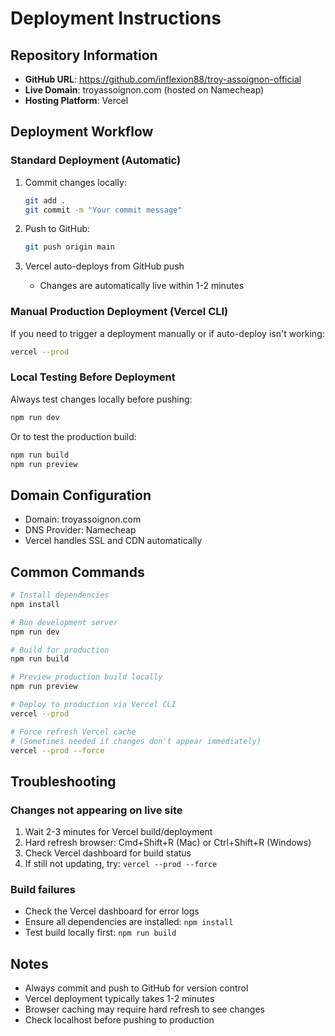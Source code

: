 # Deployment Instructions

## Repository Information
- **GitHub URL**: https://github.com/inflexion88/troy-assoignon-official
- **Live Domain**: troyassoignon.com (hosted on Namecheap)
- **Hosting Platform**: Vercel

## Deployment Workflow

### Standard Deployment (Automatic)
1. Commit changes locally:
   ```bash
   git add .
   git commit -m "Your commit message"
   ```

2. Push to GitHub:
   ```bash
   git push origin main
   ```

3. Vercel auto-deploys from GitHub push
   - Changes are automatically live within 1-2 minutes

### Manual Production Deployment (Vercel CLI)
If you need to trigger a deployment manually or if auto-deploy isn't working:

```bash
vercel --prod
```

### Local Testing Before Deployment
Always test changes locally before pushing:

```bash
npm run dev
```

Or to test the production build:

```bash
npm run build
npm run preview
```

## Domain Configuration
- Domain: troyassoignon.com
- DNS Provider: Namecheap
- Vercel handles SSL and CDN automatically

## Common Commands
```bash
# Install dependencies
npm install

# Run development server
npm run dev

# Build for production
npm run build

# Preview production build locally
npm run preview

# Deploy to production via Vercel CLI
vercel --prod

# Force refresh Vercel cache
# (Sometimes needed if changes don't appear immediately)
vercel --prod --force
```

## Troubleshooting

### Changes not appearing on live site
1. Wait 2-3 minutes for Vercel build/deployment
2. Hard refresh browser: Cmd+Shift+R (Mac) or Ctrl+Shift+R (Windows)
3. Check Vercel dashboard for build status
4. If still not updating, try: `vercel --prod --force`

### Build failures
- Check the Vercel dashboard for error logs
- Ensure all dependencies are installed: `npm install`
- Test build locally first: `npm run build`

## Notes
- Always commit and push to GitHub for version control
- Vercel deployment typically takes 1-2 minutes
- Browser caching may require hard refresh to see changes
- Check localhost before pushing to production
